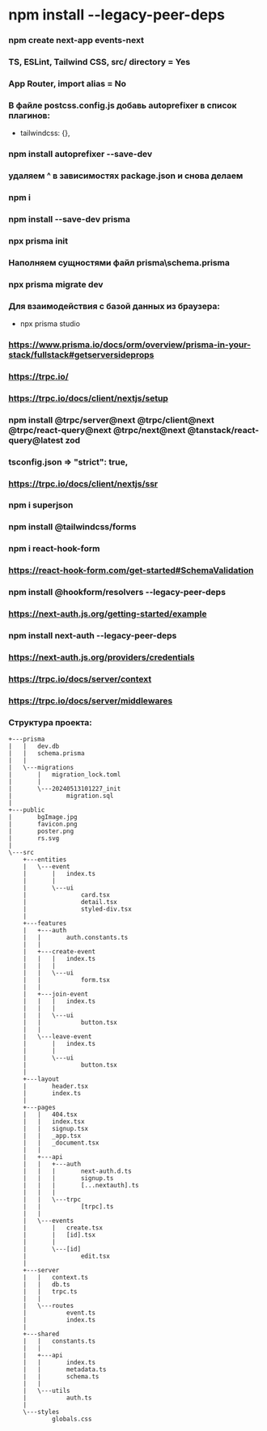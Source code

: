 # npm install --legacy-peer-deps

### npm create next-app events-next

### TS, ESLint, Tailwind CSS, src/ directory = Yes
### App Router, import alias = No

### В файле postcss.config.js добавь autoprefixer в список плагинов:
- tailwindcss: {},

### npm install autoprefixer --save-dev

### удаляем ^ в зависимостях package.json и снова делаем
### npm i

### npm install --save-dev prisma

### npx prisma init

### Наполняем сущностями файл prisma\schema.prisma
### npx prisma migrate dev
### Для взаимодействия с базой данных из браузера:
- npx prisma studio

### https://www.prisma.io/docs/orm/overview/prisma-in-your-stack/fullstack#getserversideprops

### https://trpc.io/
### https://trpc.io/docs/client/nextjs/setup
### npm install @trpc/server@next @trpc/client@next @trpc/react-query@next @trpc/next@next @tanstack/react-query@latest zod
### tsconfig.json => "strict": true,

### https://trpc.io/docs/client/nextjs/ssr
### npm i superjson

### npm install @tailwindcss/forms

### npm i react-hook-form

### https://react-hook-form.com/get-started#SchemaValidation
### npm install @hookform/resolvers --legacy-peer-deps

### https://next-auth.js.org/getting-started/example
### npm install next-auth --legacy-peer-deps
### https://next-auth.js.org/providers/credentials

### https://trpc.io/docs/server/context
### https://trpc.io/docs/server/middlewares

### Структура проекта:

```
+---prisma
|   |   dev.db
|   |   schema.prisma
|   |
|   \---migrations
|       |   migration_lock.toml
|       |
|       \---20240513101227_init
|               migration.sql
|
+---public
|       bgImage.jpg
|       favicon.png
|       poster.png
|       rs.svg
|
\---src
    +---entities
    |   \---event
    |       |   index.ts
    |       |
    |       \---ui
    |               card.tsx
    |               detail.tsx
    |               styled-div.tsx
    |
    +---features
    |   +---auth
    |   |       auth.constants.ts
    |   |
    |   +---create-event
    |   |   |   index.ts
    |   |   |
    |   |   \---ui
    |   |           form.tsx
    |   |
    |   +---join-event
    |   |   |   index.ts
    |   |   |
    |   |   \---ui
    |   |           button.tsx
    |   |
    |   \---leave-event
    |       |   index.ts
    |       |
    |       \---ui
    |               button.tsx
    |
    +---layout
    |       header.tsx
    |       index.ts
    |
    +---pages
    |   |   404.tsx
    |   |   index.tsx
    |   |   signup.tsx
    |   |   _app.tsx
    |   |   _document.tsx
    |   |
    |   +---api
    |   |   +---auth
    |   |   |       next-auth.d.ts
    |   |   |       signup.ts
    |   |   |       [...nextauth].ts
    |   |   |
    |   |   \---trpc
    |   |           [trpc].ts
    |   |
    |   \---events
    |       |   create.tsx
    |       |   [id].tsx
    |       |
    |       \---[id]
    |               edit.tsx
    |
    +---server
    |   |   context.ts
    |   |   db.ts
    |   |   trpc.ts
    |   |
    |   \---routes
    |           event.ts
    |           index.ts
    |
    +---shared
    |   |   constants.ts
    |   |
    |   +---api
    |   |       index.ts
    |   |       metadata.ts
    |   |       schema.ts
    |   |
    |   \---utils
    |           auth.ts
    |
    \---styles
            globals.css
```